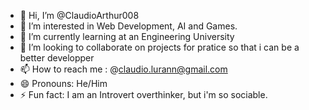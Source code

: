 - 👋 Hi, I’m @ClaudioArthur008
- 👀 I’m interested in Web Development, AI and Games.
- 🌱 I’m currently learning at an Engineering University
- 💞️ I’m looking to collaborate on projects for pratice so that i can be a better developper
- 📫 How to reach me : @claudio.lurann@gmail.com
- 😄 Pronouns: He/Him
- ⚡ Fun fact: I am an Introvert overthinker, but i'm so sociable.

<!---
ClaudioArthur008/ClaudioArthur008 is a ✨ special ✨ repository because its `README.md` (this file) appears on your GitHub profile.
You can click the Preview link to take a look at your changes.
--->
